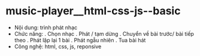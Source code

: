 # music-player__html-css-js--basic
- Nội dung: trình phát nhạc
- Chức năng: 
  . Chọn nhạc
  . Phát / tạm dừng
  . Chuyển về bài trước/ bài tiếp theo
  . Phát lặp lại 1 bài
  . Phát ngẫu nhiên
  . Tua bài hát
 - Công nghệ: html, css, js, reponsive
